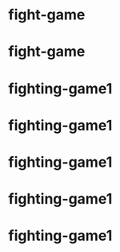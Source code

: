 # fight-game
# fight-game
# fighting-game1
# fighting-game1
# fighting-game1
# fighting-game1
# fighting-game1
